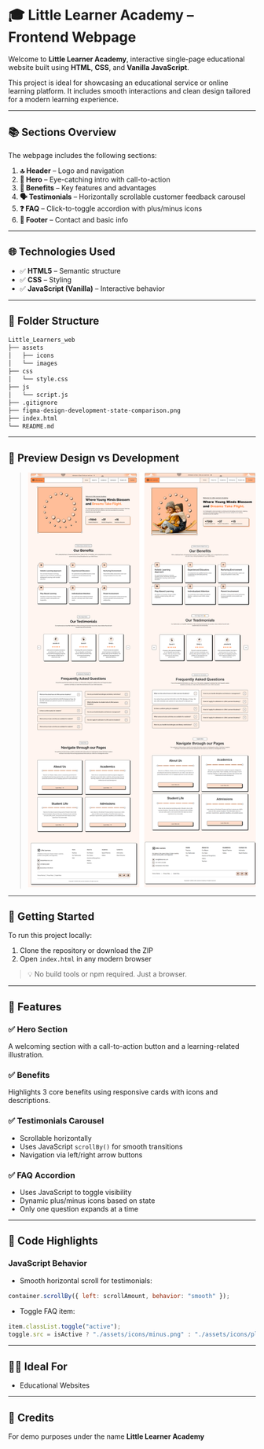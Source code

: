 
# 🎓 Little Learner Academy – Frontend Webpage

Welcome to **Little Learner Academy**, interactive single-page educational website built using **HTML**, **CSS**, and **Vanilla JavaScript**.

This project is ideal for showcasing an educational service or online learning platform. It includes smooth interactions and clean design tailored for a modern learning experience.

---

## 📚 Sections Overview

The webpage includes the following sections:

1. **🔝 Header** – Logo and navigation
2. **🌟 Hero** – Eye-catching intro with call-to-action
3. **🎯 Benefits** – Key features and advantages
4. **🗣 Testimonials** – Horizontally scrollable customer feedback carousel
5. **❓ FAQ** – Click-to-toggle accordion with plus/minus icons
6. **🔻 Footer** – Contact and basic info

---

## 🌐 Technologies Used

- ✅ **HTML5** – Semantic structure
- ✅ **CSS** – Styling
- ✅ **JavaScript (Vanilla)** – Interactive behavior

---

## 📁 Folder Structure

```
Little_Learners_web
├── assets
│   ├── icons
│   └── images
├── css
│   └── style.css
├── js
│   └── script.js
├── .gitignore
├── figma-design-development-state-comparison.png
├── index.html
└── README.md

```

---

## 📸 Preview Design vs Development

> ![Design vs Development](figma-design-development-state-comparison.png)

---

## 🚀 Getting Started

To run this project locally:

1. Clone the repository or download the ZIP  
2. Open `index.html` in any modern browser

> 💡 No build tools or npm required. Just a browser.

---

## 🧩 Features

### ✅ Hero Section
A welcoming section with a call-to-action button and a learning-related illustration.

### ✅ Benefits
Highlights 3 core benefits using responsive cards with icons and descriptions.

### ✅ Testimonials Carousel
- Scrollable horizontally
- Uses JavaScript `scrollBy()` for smooth transitions
- Navigation via left/right arrow buttons

### ✅ FAQ Accordion
- Uses JavaScript to toggle visibility
- Dynamic plus/minus icons based on state
- Only one question expands at a time

---

## 📜 Code Highlights

### JavaScript Behavior

- Smooth horizontal scroll for testimonials:
```js
container.scrollBy({ left: scrollAmount, behavior: "smooth" });
```

- Toggle FAQ item:
```js
item.classList.toggle("active");
toggle.src = isActive ? "./assets/icons/minus.png" : "./assets/icons/plus.png";
```

---

## 👨‍🎓 Ideal For

- Educational Websites  

---

## 🙌 Credits

For demo purposes under the name **Little Learner Academy**
